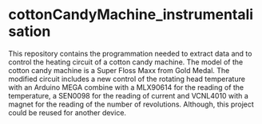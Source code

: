 # cottonCandyMachine_instrumentalisation
This repository contains the programmation needed to extract data and to control the heating circuit of a cotton candy machine. The model of the cotton candy machine is a Super Floss Maxx from Gold Medal. The modified circuit includes a new control of the rotating head temperature with an Arduino MEGA combine with a MLX90614 for the reading of the temperature, a SEN0098 for the reading of current and VCNL4010 with a magnet for the reading of the number of revolutions. Although, this project could be reused for another device.

